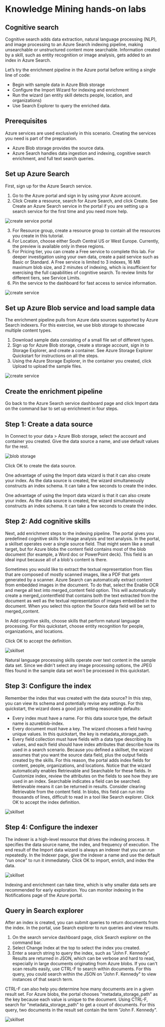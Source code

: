 # Knowledge Mining hands-on labs

## Cognitive search ##
Cognitive search adds data extraction, natural language processing (NLP), and image processing to an Azure Search indexing pipeline, making unsearchable or unstructured content more searchable. Information created by a skill, such as entity recognition or image analysis, gets added to an index in Azure Search.

Let’s try the enrichment pipeline in the Azure portal before writing a single line of code:
* Begin with sample data in Azure Blob storage
* Configure the Import Wizard for indexing and enrichment
* Run the wizard (an entity skill detects people, location, and organizations)
* Use Search Explorer to query the enriched data.

## Prerequisites ##
Azure services are used exclusively in this scenario. Creating the services you need is part of the preparation.
* Azure Blob storage provides the source data.
* Azure Search handles data ingestion and indexing, cognitive search enrichment, and full text search queries.

## Set up Azure Search ##
First, sign up for the Azure Search service.
1.	Go to the Azure portal and sign in by using your Azure account.
2.	Click Create a resource, search for Azure Search, and click Create. See Create an Azure Search service in the portal if you are setting up a search service for the first time and you need more help. 

![create service portal](images/1-create-service-full-portal.png)

3.	For Resource group, create a resource group to contain all the resources you create in this tutorial. 
4.	For Location, choose either South Central US or West Europe. Currently, the preview is available only in these regions.
5.	For Pricing tier, you can create a Free service to complete this lab. For deeper investigation using your own data, create a paid service such as Basic or Standard.
A Free service is limited to 3 indexes, 16 MB maximum blob size, and 2 minutes of indexing, which is insufficient for exercising the full capabilities of cognitive search. To review limits for different tiers, see Service Limits.
6.	Pin the service to the dashboard for fast access to service information.

![create service](images/2-create-search-service.png)

## Set up Azure Blob service and load sample data ##
The enrichment pipeline pulls from Azure data sources supported by Azure Search indexers. For this exercise, we use blob storage to showcase multiple content types.
1.	Download sample data consisting of a small file set of different types.
2.	Sign up for Azure Blob storage, create a storage account, sign in to Storage Explorer, and create a container. See Azure Storage Explorer Quickstart for instructions on all the steps.
3.	Using the Azure Storage Explorer, in the container you created, click Upload to upload the sample files.

![create service](images/3-sample-data.png)

## Create the enrichment pipeline ##
Go back to the Azure Search service dashboard page and click Import data on the command bar to set up enrichment in four steps.

## Step 1: Create a data source ##

In Connect to your data > Azure Blob storage, select the account and container you created. Give the data source a name, and use default values for the rest.

![blob storage](images/4-blob-datasource.png)

Click OK to create the data source.

One advantage of using the Import data wizard is that it can also create your index. As the data source is created, the wizard simultaneously constructs an index schema. It can take a few seconds to create the index.

One advantage of using the Import data wizard is that it can also create your index. As the data source is created, the wizard simultaneously constructs an index schema. It can take a few seconds to create the index.

## Step 2: Add cognitive skills ##
Next, add enrichment steps to the indexing pipeline. The portal gives you predefined cognitive skills for image analysis and text analysis. In the portal, a skillset operates over a single source field. That might seem like a small target, but for Azure blobs the content field contains most of the blob document (for example, a Word doc or PowerPoint deck). This field is an ideal input because all of a blob's content is there.

Sometimes you would like to extract the textual representation from files that are composed of mostly scanned images, like a PDF that gets generated by a scanner. Azure Search can automatically extract content from embedded images in the document. To do that, select the Enable OCR and merge all text into merged_content field option. This will automatically create a merged_contentfield that contains both the text extracted from the document as well as the textual representation of images embedded in the document. When you select this option the Source data field will be set to merged_content.

In Add cognitive skills, choose skills that perform natural language processing. For this quickstart, choose entity recognition for people, organizations, and locations.

Click OK to accept the definition.

![skillset](images/5-skillset.png)

Natural language processing skills operate over text content in the sample data set. Since we didn't select any image processing options, the JPEG files found in the sample data set won't be processed in this quickstart.

## Step 3: Configure the index ##
Remember the index that was created with the data source? In this step, you can view its schema and potentially revise any settings.
For this quickstart, the wizard does a good job setting reasonable defaults:
* Every index must have a name. For this data source type, the default name is azureblob-index.
* Every document must have a key. The wizard chooses a field having unique values. In this quickstart, the key is metadata_storage_path.
* Every field collection must have fields with a data type describing its values, and each field should have index attributes that describe how its used in a search scenario.
Because you defined a skillset, the wizard assumes that you want the source data field, plus the output fields created by the skills. For this reason, the portal adds index fields for content, people, organizations, and locations. Notice that the wizard automatically enables Retrievable and Searchable for these fields.
In Customize index, review the attributes on the fields to see how they are used in an index. Searchable indicates a field can be searched. Retrievable means it can be returned in results.
Consider clearing Retrievable from the content field. In blobs, this field can run into thousands of lines, difficult to read in a tool like Search explorer.
Click OK to accept the index definition.

![skillset](images/7-index-fields.png)

## Step 4: Configure the indexer ##
The indexer is a high-level resource that drives the indexing process. It specifies the data source name, the index, and frequency of execution. The end result of the Import data wizard is always an indexer that you can run repeatedly.
In the Indexer page, give the indexer a name and use the default "run once" to run it immediately.
Click OK to import, enrich, and index the data.

![skillset](images/8-indexer-def.png)

Indexing and enrichment can take time, which is why smaller data sets are recommended for early exploration. You can monitor indexing in the Notifications page of the Azure portal.

## Query in Search explorer ##
After an index is created, you can submit queries to return documents from the index. In the portal, use Search explorer to run queries and view results.
1.	On the search service dashboard page, click Search explorer on the command bar.
2.	Select Change Index at the top to select the index you created.
3.	Enter a search string to query the index, such as "John F. Kennedy".
Results are returned in JSON, which can be verbose and hard to read, especially in large documents originating from Azure blobs.
If you can't scan results easily, use CTRL-F to search within documents. For this query, you could search within the JSON on "John F. Kennedy" to view instances of that search term.

CTRL-F can also help you determine how many documents are in a given result set. For Azure blobs, the portal chooses "metadata_storage_path" as the key because each value is unique to the document. Using CTRL-F, search for "metadata_storage_path" to get a count of documents. For this query, two documents in the result set contain the term "John F. Kennedy".

![skillset](images/9-search-explorer.png)
